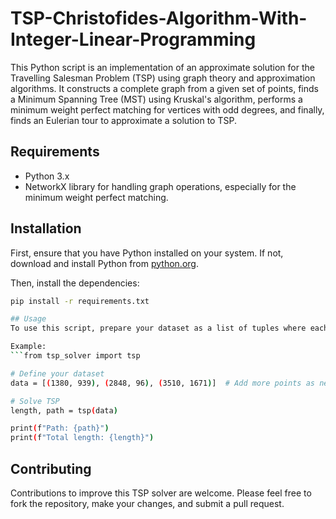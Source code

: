# TSP-Christofides-Algorithm-With-Integer-Linear-Programming
This Python script is an implementation of an approximate solution for the Travelling Salesman Problem (TSP) using graph theory and approximation algorithms. It constructs a complete graph from a given set of points, finds a Minimum Spanning Tree (MST) using Kruskal's algorithm, performs a minimum weight perfect matching for vertices with odd degrees, and finally, finds an Eulerian tour to approximate a solution to TSP.

## Requirements
- Python 3.x
- NetworkX library for handling graph operations, especially for the minimum weight perfect matching.

## Installation
First, ensure that you have Python installed on your system. If not, download and install Python from [python.org](https://www.python.org/).

Then, install the dependencies:

```bash
pip install -r requirements.txt

## Usage
To use this script, prepare your dataset as a list of tuples where each tuple represents the coordinates of a point (x, y). Then, pass this dataset to the tsp function.

Example:
```from tsp_solver import tsp

# Define your dataset
data = [(1380, 939), (2848, 96), (3510, 1671)]  # Add more points as needed

# Solve TSP
length, path = tsp(data)

print(f"Path: {path}")
print(f"Total length: {length}")
```

## Contributing
Contributions to improve this TSP solver are welcome. Please feel free to fork the repository, make your changes, and submit a pull request.
